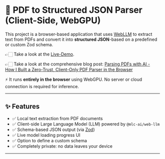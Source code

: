 # 🧠 PDF to Structured JSON Parser (Client-Side, WebGPU)

This project is a browser-based application that uses [WebLLM](https://webllm.mlc.ai/) to extract text from PDFs and convert it into **structured JSON**-based on a predefined or custom Zod schema.

👉🏻 Take a look at the [Live-Demo](https://browser-document-parsing-showcase.vercel.app/).

👉🏻 Take a look at the comprehensive blog post: [Parsing PDFs with AI - How I Built a Zero-Trust, Client-Only PDF Parser in the Browser](https://www.workingsoftware.dev/parsing-pdf-with-ai-zero-trust-client-only/)

⚡ It runs **entirely in the browser** using WebGPU. No server or cloud connection is required for inference.

---

## ✨ Features

- ✅ Local text extraction from PDF documents
- ✅ Client-side Large Language Model (LLM) powered by `@mlc-ai/web-llm`
- ✅ Schema-based JSON output (via [Zod](https://github.com/colinhacks/zod))
- ✅ Live model loading progress UI
- ✅ Option to define a custom schema
- ✅ Completely private: no data leaves your device

---